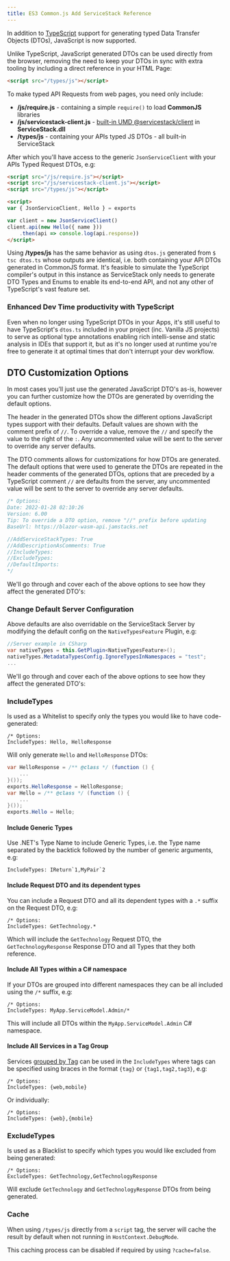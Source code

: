 ```yaml
---
title: ES3 Common.js Add ServiceStack Reference
---
```


In addition to [TypeScript](/typescript-add-servicestack-reference) support for generating typed Data Transfer Objects (DTOs), JavaScript is now supported.

Unlike TypeScript, JavaScript generated DTOs can be used directly from the browser, removing the need to keep your DTOs in sync with extra tooling by including a direct reference in your HTML Page:

```html
<script src="/types/js"></script>
```

To make typed API Requests from web pages, you need only include: 

  - **/js/require.js** - containing a simple `require()` to load **CommonJS** libraries
  - **/js/servicestack-client.js** - [built-in UMD @servicestack/client](/servicestack-client-umd) in **ServiceStack.dll**
  - **/types/js** - containing your APIs typed JS DTOs - all built-in ServiceStack

After which you'll have access to the generic `JsonServiceClient` with your APIs Typed Request DTOs, e.g:

```html
<script src="/js/require.js"></script>
<script src="/js/servicestack-client.js"></script>
<script src="/types/js"></script>

<script>
var { JsonServiceClient, Hello } = exports

var client = new JsonServiceClient()
client.api(new Hello({ name }))
    .then(api => console.log(api.response))
</script>    
```

Using **/types/js** has the same behavior as using `dtos.js` generated from `$ tsc dtos.ts` whose outputs are identical, i.e. both containing your API DTOs generated in CommonJS format. It's feasible to simulate the TypeScript compiler's output in this instance as ServiceStack only needs to generate DTO Types and Enums to enable its end-to-end API, and not any other of TypeScript's vast feature set.

### Enhanced Dev Time productivity with TypeScript

Even when no longer using TypeScript DTOs in your Apps, it's still useful to have TypeScript's `dtos.ts` included in your project (inc. Vanilla JS projects) to serve as optional type annotations enabling rich intelli-sense and static analysis in IDEs that support it, but as it's no longer used at runtime you're free to generate it at optimal times that don't interrupt your dev workflow.


## DTO Customization Options

In most cases you'll just use the generated JavaScript DTO's as-is, however you can further customize how
the DTOs are generated by overriding the default options.

The header in the generated DTOs show the different options JavaScript types support with their
defaults. Default values are shown with the comment prefix of `//`. To override a value, remove the `//`
and specify the value to the right of the `:`. Any uncommented value will be sent to the server to override
any server defaults.

The DTO comments allows for customizations for how DTOs are generated. The default options that were used
to generate the DTOs are repeated in the header comments of the generated DTOs, options that are preceded
by a TypeScript comment `//` are defaults from the server, any uncommented value will be sent to the server
to override any server defaults.

```js
/* Options:
Date: 2022-01-28 02:10:26
Version: 6.00
Tip: To override a DTO option, remove "//" prefix before updating
BaseUrl: https://blazor-wasm-api.jamstacks.net

//AddServiceStackTypes: True
//AddDescriptionAsComments: True
//IncludeTypes: 
//ExcludeTypes: 
//DefaultImports: 
*/
```

We'll go through and cover each of the above options to see how they affect the generated DTO's:

### Change Default Server Configuration

Above defaults are also overridable on the ServiceStack Server by modifying the default config on the `NativeTypesFeature` Plugin, e.g:

```csharp
//Server example in CSharp
var nativeTypes = this.GetPlugin<NativeTypesFeature>();
nativeTypes.MetadataTypesConfig.IgnoreTypesInNamespaces = "test";
...
```

We'll go through and cover each of the above options to see how they affect the generated DTO's:

### IncludeTypes

Is used as a Whitelist to specify only the types you would like to have code-generated:

```
/* Options:
IncludeTypes: Hello, HelloResponse
```

Will only generate `Hello` and `HelloResponse` DTOs:

```csharp
var HelloResponse = /** @class */ (function () {
    ...
}());
exports.HelloResponse = HelloResponse;
var Hello = /** @class */ (function () {
    ...
}());
exports.Hello = Hello;
```

#### Include Generic Types

Use .NET's Type Name to include Generic Types, i.e. the Type name separated by the backtick followed by the number of generic arguments, e.g:

```
IncludeTypes: IReturn`1,MyPair`2
```

#### Include Request DTO and its dependent types

You can include a Request DTO and all its dependent types with a `.*` suffix on the Request DTO, e.g:

```
/* Options:
IncludeTypes: GetTechnology.*
```

Which will include the `GetTechnology` Request DTO, the `GetTechnologyResponse` Response DTO and all Types that they both reference.

#### Include All Types within a C# namespace

If your DTOs are grouped into different namespaces they can be all included using the `/*` suffix, e.g:

```
/* Options:
IncludeTypes: MyApp.ServiceModel.Admin/*
```

This will include all DTOs within the `MyApp.ServiceModel.Admin` C# namespace.

#### Include All Services in a Tag Group

Services [grouped by Tag](/api-design#group-services-by-tag) can be used in the `IncludeTypes` where tags can be specified using braces in the format `{tag}` or `{tag1,tag2,tag3}`, e.g:

```
/* Options:
IncludeTypes: {web,mobile}
```

Or individually:

```
/* Options:
IncludeTypes: {web},{mobile}
```

### ExcludeTypes
Is used as a Blacklist to specify which types you would like excluded from being generated:

```
/* Options:
ExcludeTypes: GetTechnology,GetTechnologyResponse
```

Will exclude `GetTechnology` and `GetTechnologyResponse` DTOs from being generated.

### Cache

When using `/types/js` directly from a `script` tag, the server will cache the result by default when not running in `HostContext.DebugMode`.

This caching process can be disabled if required by using `?cache=false`.

